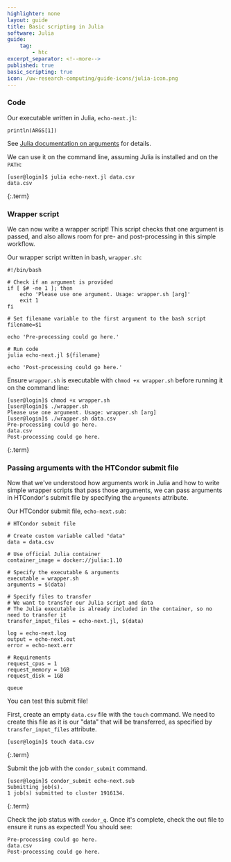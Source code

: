 ```yaml
---
highlighter: none
layout: guide
title: Basic scripting in Julia
software: Julia
guide:
    tag:
        - htc
excerpt_separator: <!--more-->
published: true
basic_scripting: true
icon: /uw-research-computing/guide-icons/julia-icon.png
---
```

### Code

Our executable written in Julia, `echo-next.jl`:
```
println(ARGS[1])
```
See [Julia documentation on arguments](https://docs.julialang.org/en/v1/manual/command-line-interface/) for details.

We can use it on the command line, assuming Julia is installed and on the `PATH`:
```
[user@login]$ julia echo-next.jl data.csv
data.csv
```
{:.term}

### Wrapper script

We can now write a wrapper script! This script checks that one argument is passed, and also allows room for pre- and post-processing in this simple workflow.

Our wrapper script written in bash, `wrapper.sh`:
```
#!/bin/bash

# Check if an argument is provided
if [ $# -ne 1 ]; then
    echo 'Please use one argument. Usage: wrapper.sh [arg]'
    exit 1
fi

# Set filename variable to the first argument to the bash script
filename=$1

echo 'Pre-processing could go here.'

# Run code
julia echo-next.jl ${filename}

echo 'Post-processing could go here.'
```

Ensure `wrapper.sh` is executable with `chmod +x wrapper.sh` before running it on the command line:
```
[user@login]$ chmod +x wrapper.sh
[user@login]$ ./wrapper.sh
Please use one argument. Usage: wrapper.sh [arg]
[user@login]$ ./wrapper.sh data.csv
Pre-processing could go here.
data.csv
Post-processing could go here.
```
{:.term}

### Passing arguments with the HTCondor submit file

Now that we've understood how arguments work in Julia and how to write simple wrapper scripts that pass those arguments, we can pass arguments in HTCondor's submit file by specifying the `arguments` attribute.

Our HTCondor submit file, `echo-next.sub`:
```
# HTCondor submit file

# Create custom variable called "data"
data = data.csv

# Use official Julia container
container_image = docker://julia:1.10

# Specify the executable & arguments
executable = wrapper.sh
arguments = $(data)

# Specify files to transfer
# We want to transfer our Julia script and data
# The Julia executable is already included in the container, so no need to transfer it
transfer_input_files = echo-next.jl, $(data)

log = echo-next.log
output = echo-next.out
error = echo-next.err

# Requirements
request_cpus = 1
request_memory = 1GB
request_disk = 1GB

queue
```

You can test this submit file!

First, create an empty `data.csv` file with the `touch` command. We need to create this file as it is our "data" that will be transferred, as specified by `transfer_input_files` attribute.
```
[user@login]$ touch data.csv
```
{:.term}

Submit the job with the `condor_submit` command.
```
[user@login]$ condor_submit echo-next.sub
Submitting job(s).
1 job(s) submitted to cluster 1916134.
```
{:.term}

Check the job status with `condor_q`. Once it's complete, check the out file to ensure it runs as expected! You should see:
```
Pre-processing could go here.
data.csv
Post-processing could go here.
```
<!--more-->